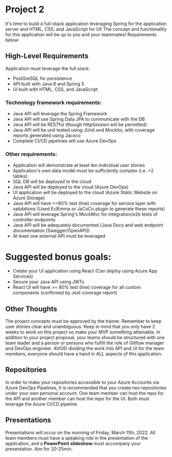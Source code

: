# Project 2

It's time to build a full-stack application leveraging Spring for the application server and HTML, CSS, and JavaScript for UI! The concept and functionality for this application will be up to you and your teammates! Requirements below:

## High-Level Requirements

Application must leverage the full stack:

-   PostGreSQL for persistence
-   API built with Java 8 and Spring 5
-   UI built with HTML, CSS, and JavaScript

### Technology framework requirements:

-   Java API will leverage the Spring Framework
-   Java API will use Spring Data JPA to communicate with the DB
-   Java API will be RESTful (though HttpSession will be permitted)
-   Java API will be unit tested using JUnit and Mockito, with coverage reports generated using Jacoco
-   Complete CI/CD pipelines will use Azure DevOps

### Other requirements:

-   Application will demonstrate at least ten individual user stories
-   Application's own data model must be sufficiently complex (i.e. >2 tables)
-   SQL DB will be deployed to the cloud
-   Java API will be deployed to the cloud (Azure DevOps)
-   UI application will be deployed to the cloud (Azure Static Website on Azure Storage)
-   Java API will have >=80% test (line) coverage for service layer with validations (Used EclEmma or JaCoCo plugin to generate these reports)
-   Java API will leverage Spring's MockMvc for integration/e2e tests of controller endpoints
-   Java API will be adequately documented (Java Docs and web endpoint documentation [Swagger/OpenAPI])
-   At least one external API must be leveraged

# Suggested bonus goals:

-   Create your UI application using React (Can deploy using Azure App Services)
-   Secure your Java API using JWTs
-   React UI will have >= 80% test (line) coverage for all custom components (confirmed by Jest coverage report)

## Other Thoughts

The project concepts must be approved by the trainer. Remember to keep user stories clear and unambiguous. Keep in mind that you only have 2 weeks to work on this project so make your MVP something attainable. In addition to your project proposal, your teams should be structured with one team leader and a person or persons who fulfill the role of Gitflow manager and DevOps engineer. AVOID dividing the work into API and UI for the team members, everyone should have a hand in ALL aspects of this application.

## Repositories

In order to make your repositories accessible to your Azure Accounts via Azure DevOps Pipelines, it is recommended that you create two repositories under your own personal account. One team member can host the repo for the API and another member can host the repo for the UI. Both must leverage the Azure CI/CD pipeline

## Presentations

Presentations will occur on the morning of Friday, March 11th, 2022. All team members must have a speaking role in the presentation of the application, and a **PowerPoint slideshow** must accompany your presentation. Aim for 20-25min.

